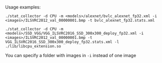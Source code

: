 Usage examples:

	./stat_collector -d CPU -m <models>/alexnet/bvlc_alexnet_fp32.xml -i <images>/ILSVRC2012_val_00000001.bmp -t bvlc_alexnet_fp32.stats.xml

	./stat_collector -d CPU -m <models>/SSD_VGG/VGG_ILSVRC2016_SSD_300x300_deploy_fp32.xml -i <images>/ILSVRC2012_val_00000001.bmp -t VGG_ILSVRC2016_SSD_300x300_deploy_fp32.stats.xml -l ./lib/libcpu_extension.so

You can specify a folder with images in `-i` instead of one image